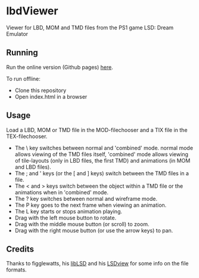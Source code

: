 # lbdViewer
Viewer for LBD, MOM and TMD files from the PS1 game LSD: Dream Emulator

## Running
Run the online version (Github pages) [here](https://elzo-d.github.io/lbdviewer).

To run offline:

* Clone this repository
* Open index.html in a browser

## Usage
Load a LBD, MOM or TMD file in the MOD-filechooser and a TIX file in the TEX-filechooser.

* The \\ key switches between normal and 'combined' mode. normal mode allows viewing of the TMD files itself, 'combined' mode allows viewing of tile-layouts (only in LBD files, the first TMD) and animations (in MOM and LBD files).
* The ; and ' keys (or the [ and ] keys) switch between the TMD files in a file.
* The < and > keys switch between the object within a TMD file or the animations when in 'combined' mode.
* The ? key switches between normal and wireframe mode.
* The P key goes to the next frame when viewing an animation.
* The L key starts or stops animation playing.
* Drag with the left mouse button to rotate.
* Drag with the middle mouse button (or scroll) to zoom.
* Drag with the right mouse button (or use the arrow keys) to pan.

## Credits
Thanks to figglewatts, his [libLSD](https://github.com/figglewatts/libLSD) and his [LSDview](https://github.com/figglewatts/LSDview) for some info on the file formats.
